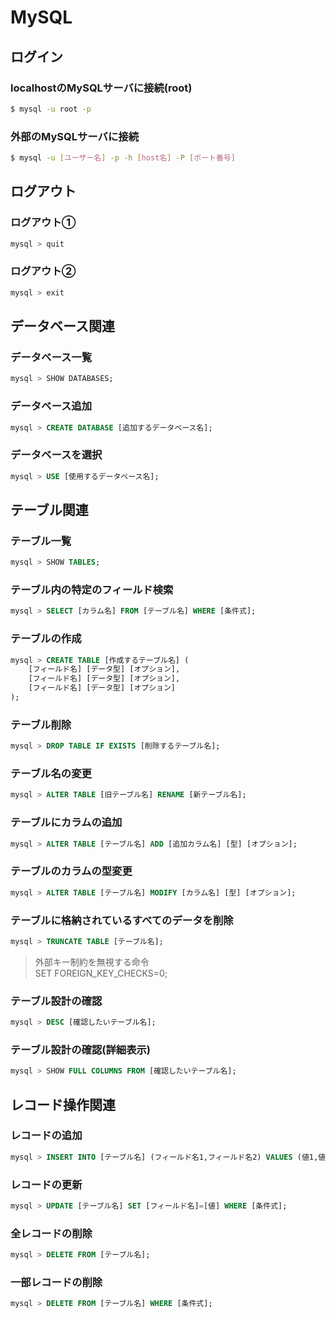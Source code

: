 # MySQL
## ログイン
### localhostのMySQLサーバに接続(root)
```sh
$ mysql -u root -p
```
### 外部のMySQLサーバに接続
```sh
$ mysql -u [ユーザー名] -p -h [host名] -P [ポート番号]
```
## ログアウト
### ログアウト①
```SQL
mysql > quit
```
### ログアウト②
```SQL
mysql > exit
```
## データベース関連
### データベース一覧
```SQL
mysql > SHOW DATABASES;
```
### データベース追加
```SQL
mysql > CREATE DATABASE [追加するデータベース名];
```
### データベースを選択
```SQL
mysql > USE [使用するデータベース名];
```
## テーブル関連
### テーブル一覧
```SQL
mysql > SHOW TABLES;
```
### テーブル内の特定のフィールド検索
```SQL
mysql > SELECT [カラム名] FROM [テーブル名] WHERE [条件式];
```
### テーブルの作成
```SQL
mysql > CREATE TABLE [作成するテーブル名] (
    [フィールド名] [データ型] [オプション],
    [フィールド名] [データ型] [オプション],
    [フィールド名] [データ型] [オプション]
);
```
### テーブル削除
```SQL
mysql > DROP TABLE IF EXISTS [削除するテーブル名];
```
### テーブル名の変更
```SQL
mysql > ALTER TABLE [旧テーブル名] RENAME [新テーブル名];
```
### テーブルにカラムの追加
```SQL
mysql > ALTER TABLE [テーブル名] ADD [追加カラム名] [型] [オプション];
```
### テーブルのカラムの型変更
```SQL
mysql > ALTER TABLE [テーブル名] MODIFY [カラム名] [型] [オプション];
```
### テーブルに格納されているすべてのデータを削除
```SQL
mysql > TRUNCATE TABLE [テーブル名];
```
>外部キー制約を無視する命令  
>SET FOREIGN_KEY_CHECKS=0;
### テーブル設計の確認
```SQL
mysql > DESC [確認したいテーブル名];
```
### テーブル設計の確認(詳細表示)
```SQL
mysql > SHOW FULL COLUMNS FROM [確認したいテーブル名];
```
## レコード操作関連
### レコードの追加
```SQL
mysql > INSERT INTO [テーブル名] (フィールド名1,フィールド名2) VALUES (値1,値2);
```
### レコードの更新
```SQL
mysql > UPDATE [テーブル名] SET [フィールド名]=[値] WHERE [条件式];
```
### 全レコードの削除
```SQL
mysql > DELETE FROM [テーブル名];
```
### 一部レコードの削除
```SQL
mysql > DELETE FROM [テーブル名] WHERE [条件式];
```
